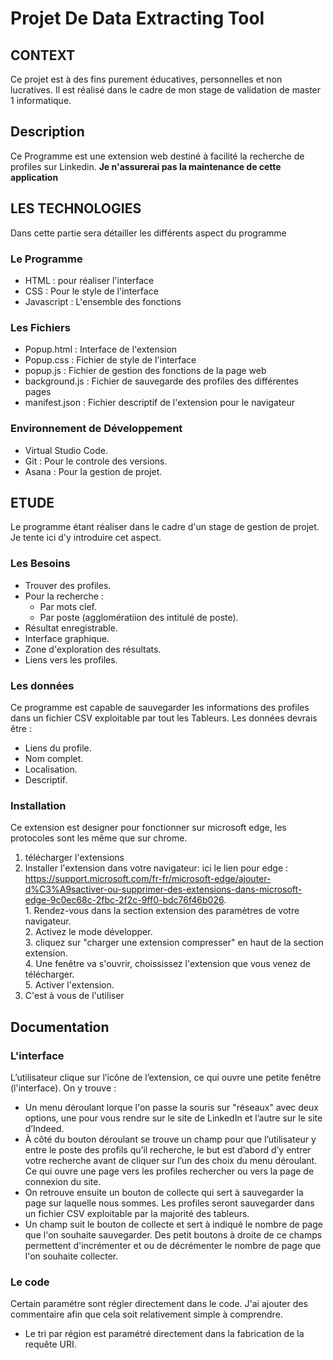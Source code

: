 # Projet De Data Extracting Tool

## CONTEXT
Ce projet est à des fins purement éducatives, personnelles et non lucratives. Il est réalisé dans le cadre de mon stage de validation de master 1 informatique.

## Description
Ce Programme est une extension web destiné à facilité la recherche de profiles sur Linkedin.
**Je n'assurerai pas la maintenance de cette application**

## LES TECHNOLOGIES
Dans cette partie sera détailler les différents aspect du programme

### Le Programme
+ HTML : pour réaliser l'interface
+ CSS : Pour le style de l'interface
+ Javascript : L'ensemble des fonctions

### Les Fichiers
+ Popup.html : Interface de l'extension
+ Popup.css : Fichier de style de l'interface
+ popup.js : Fichier de gestion des fonctions de la page web
+ background.js : Fichier de sauvegarde des profiles des différentes pages
+ manifest.json : Fichier descriptif de l'extension pour le navigateur

### Environnement de Développement

- Virtual Studio Code.
- Git : Pour le controle des versions.
- Asana : Pour la gestion de projet.

## ETUDE
Le programme étant réaliser dans le cadre d'un stage de gestion de projet. Je tente ici d'y introduire cet aspect.

### Les Besoins

* Trouver des profiles.
* Pour la recherche :
  * Par mots clef.
  * Par poste (agglomératiion des intitulé de poste).
* Résultat enregistrable.
* Interface graphique.
* Zone d'exploration des résultats.
* Liens vers les profiles.
  
### Les données
Ce programme est capable de sauvegarder les informations des profiles dans un fichier CSV exploitable par tout les Tableurs.
Les données devrais être :  
* Liens du profile.
* Nom complet.
* Localisation.
* Descriptif.

### Installation

Ce extension est designer pour fonctionner sur microsoft edge, les protocoles sont les même que sur chrome.
1. télécharger l'extensions
2. Installer l'extension dans votre navigateur:
       ici le lien pour edge : https://support.microsoft.com/fr-fr/microsoft-edge/ajouter-d%C3%A9sactiver-ou-supprimer-des-extensions-dans-microsoft-edge-9c0ec68c-2fbc-2f2c-9ff0-bdc76f46b026.  
       1. Rendez-vous dans la section extension des paramètres de votre navigateur.  
       2. Activez le mode développer.  
       3. cliquez sur "charger une extension compresser" en haut de la section extension.  
       4. Une fenêtre va s'ouvrir, choississez l'extension que vous venez de télécharger.  
       5. Activer l'extension.  
3. C'est à vous de l'utiliser

## Documentation

### L'interface
 L’utilisateur clique sur l’icône de l’extension, ce qui ouvre une petite fenêtre (l'interface).
 On y trouve :  
 *  Un menu déroulant lorque l'on passe la souris sur "réseaux" avec deux options, une pour vous rendre sur le site de
 LinkedIn et l’autre sur le site d’Indeed.  
 * À côté du bouton déroulant se trouve un champ pour que l’utilisateur y
 entre le poste des profils qu’il recherche, le but est d’abord d’y entrer votre
 recherche avant de cliquer sur l’un des choix du menu déroulant. Ce qui ouvre une page vers les profiles rechercher ou vers la page de connexion du site.  
 * On retrouve ensuite un bouton de collecte qui sert à sauvegarder la page
 sur laquelle nous sommes. Les profiles seront sauvegarder dans un fichier CSV exploitable par la majorité des tableurs.  
 * Un champ suit le bouton de collecte et sert à indiqué le nombre de page que l'on souhaite sauvegarder. Des petit boutons à droite de ce champs permettent d'incrémenter et ou de décrémenter le nombre de page que l'on souhaite collecter.  

 ### Le code
 Certain paramétre sont régler directement dans le code. J'ai ajouter des commentaire afin que cela soit relativement simple à comprendre.
 + Le tri par région est paramétré directement dans la fabrication de la requête URI.